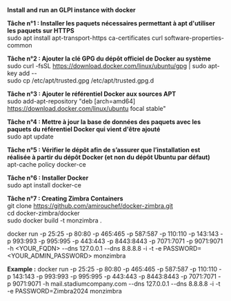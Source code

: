 **Install and run an GLPI instance with docker**  

**Tâche n°1 : Installer les paquets nécessaires permettant à apt d'utiliser les paquets sur HTTPS**  
sudo apt install  apt-transport-https  ca-certificates  curl  software-properties-common  

**Tâche n°2 : Ajouter la clé GPG du dépôt officiel de Docker au système**  
sudo curl -fsSL https://download.docker.com/linux/ubuntu/gpg | sudo apt-key add --  
sudo cp /etc/apt/trusted.gpg /etc/apt/trusted.gpg.d  

**Tâche n°3 : Ajouter le référentiel Docker aux sources APT**  
sudo  add-apt-repository  "deb [arch=amd64] https://download.docker.com/linux/ubuntu focal stable"  

**Tâche n°4 : Mettre à jour la base de données des paquets avec les paquets du référentiel Docker qui vient d'être ajouté**  
sudo apt update  

**Tâche n°5 : Vérifier le dépôt afin de s’assurer que l’installation est réalisée à partir du dépôt Docker (et non du dépôt Ubuntu par défaut)**  
apt-cache policy docker-ce  

**Tâche n°6 : Installer Docker**  
sudo apt install docker-ce  

**Tâche n°7 : Creating Zimbra Containers**  
git clone https://github.com/amirouchef/docker-zimbra.git  
cd docker-zimbra/docker  
sudo docker build -t monzimbra .  

docker run -p 25:25 -p 80:80 -p 465:465 -p 587:587 -p 110:110 -p 143:143 -p 993:993 -p 995:995 -p 443:443 -p 8443:8443 -p 7071:7071 -p 9071:9071 -h <YOUR_FQDN> --dns 127.0.0.1 --dns 8.8.8.8 -i -t -e PASSWORD=<YOUR_ADMIN_PASSWORD> monzimbra  

**Example :** 
docker run -p 25:25 -p 80:80 -p 465:465 -p 587:587 -p 110:110 -p 143:143 -p 993:993 -p 995:995 -p 443:443 -p 8443:8443 -p 7071:7071 -p 9071:9071 -h mail.stadiumcompany.com --dns 127.0.0.1 --dns 8.8.8.8 -i -t -e PASSWORD=Zimbra2024 monzimbra  
